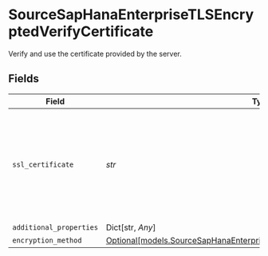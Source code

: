 # SourceSapHanaEnterpriseTLSEncryptedVerifyCertificate

Verify and use the certificate provided by the server.


## Fields

| Field                                                                                                                                              | Type                                                                                                                                               | Required                                                                                                                                           | Description                                                                                                                                        |
| -------------------------------------------------------------------------------------------------------------------------------------------------- | -------------------------------------------------------------------------------------------------------------------------------------------------- | -------------------------------------------------------------------------------------------------------------------------------------------------- | -------------------------------------------------------------------------------------------------------------------------------------------------- |
| `ssl_certificate`                                                                                                                                  | *str*                                                                                                                                              | :heavy_check_mark:                                                                                                                                 | Privacy Enhanced Mail (PEM) files are concatenated certificate containers frequently used in certificate installations.                            |
| `additional_properties`                                                                                                                            | Dict[str, *Any*]                                                                                                                                   | :heavy_minus_sign:                                                                                                                                 | N/A                                                                                                                                                |
| `encryption_method`                                                                                                                                | [Optional[models.SourceSapHanaEnterpriseSchemasEncryptionEncryptionMethod]](../models/sourcesaphanaenterpriseschemasencryptionencryptionmethod.md) | :heavy_minus_sign:                                                                                                                                 | N/A                                                                                                                                                |